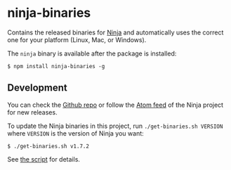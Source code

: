 # ninja-binaries

Contains the released binaries for [Ninja](https://ninja-build.org/) and automatically uses the correct one for your platform (Linux, Mac, or Windows).

The `ninja` binary is available after the package is installed:

```
$ npm install ninja-binaries -g
```

## Development

You can check the [Github repo](https://github.com/ninja-build/ninja/releases) or follow the [Atom feed](https://github.com/ninja-build/ninja/releases.atom) of the Ninja project for new releases.

To update the Ninja binaries in this project, run `./get-binaries.sh VERSION` where `VERSION` is the version of Ninja you want:

```
$ ./get-binaries.sh v1.7.2
```

See [the script](get-binaries.sh) for details.
